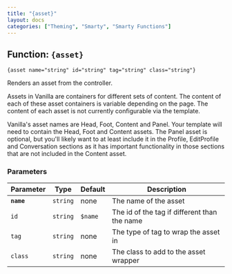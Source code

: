 ```yaml
---
title: "{asset}"
layout: docs
categories: ["Theming", "Smarty", "Smarty Functions"]
---
```


## Function: `{asset}`

```
{asset name="string" id="string" tag="string" class="string"}
```
Renders an asset from the controller.

Assets in Vanilla are containers for different sets of content. The content of each of these asset containers is variable depending on the page. The content of each asset is not currently configurable via the template.

Vanilla's asset names are Head, Foot, Content and Panel. Your template will need to contain the Head, Foot and Content assets. The Panel asset is optional, but you'll likely want to at least include it in the Profile, EditProfile and Conversation sections as it has important functionality in those sections that are not included in the Content asset.

### Parameters

Parameter   | Type      | Default   | Description
---         | ---       | ---       | ---
__`name`__  | `string`  | none      | The name of the asset
`id`        | `string`  | `$name`   | The id of the tag if different than the name
`tag`       | `string`  | none      | The type of tag to wrap the asset in
`class`     | `string`  | none      | The class to add to the asset wrapper
